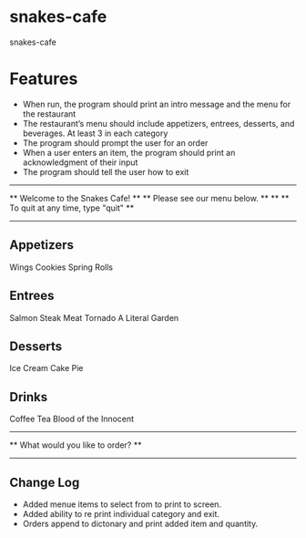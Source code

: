 # snakes-cafe
snakes-cafe

# Features
- When run, the program should print an intro message and the menu for the restaurant
- The restaurant’s menu should include appetizers, entrees, desserts, and beverages. At least 3 in each category
- The program should prompt the user for an order
- When a user enters an item, the program should print an acknowledgment of their input
- The program should tell the user how to exit

**************************************
**    Welcome to the Snakes Cafe!   **
**    Please see our menu below.    **
**
** To quit at any time, type "quit" **
**************************************

Appetizers
----------
Wings
Cookies
Spring Rolls

Entrees
-------
Salmon
Steak
Meat Tornado
A Literal Garden

Desserts
--------
Ice Cream
Cake
Pie

Drinks
------
Coffee
Tea
Blood of the Innocent

***********************************
** What would you like to order? **
***********************************


## Change Log
- Added menue items to select from to print to screen.
- Added ability to re print individual category and exit.
- Orders append to dictonary and print added item and quantity.